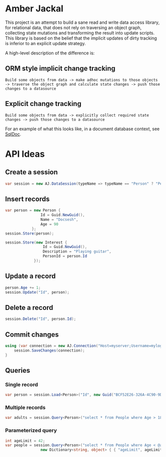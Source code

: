 Amber Jackal
============

This project is an attempt to build a sane read and write data access library, for relational data, that does not rely on traversing an object graph, collecting state mutations and transforming the result into update scripts. This library is based on the belief that the implicit updates of dirty tracking is inferior to an explicit update strategy. 

A high-level description of the difference is:

ORM style implicit change tracking
-----------

```
Build some objects from data -> make adhoc mutations to those objects -> traverse the object graph and calculate state changes -> push those changes to a datasource
```

Explicit change tracking
-----------

```
Build some objects from data -> explicitly collect required state changes -> push those changes to a datasource
```

For an example of what this looks like, in a document database context, see [SqlDoc](https://github.com/liammclennan/SqlDoc).

API Ideas
=======

Create a session
-------------

```csharp
var session = new AJ.DataSession(typeName => typeName == "Person" ? "People" : typeName + "Table");
```

Insert records
---------------

```csharp
var person = new Person {
                Id = Guid.NewGuid(),
                Name = "Docsesh",
                Age = 90
            };
session.Store(person);

session.Store(new Interest {
                 Id = Guid.NewGuid(),
                 Description = "Playing guitar",
                 PersonId = person.Id
             });
```

Update a record
------------

```csharp
person.Age += 1;
session.Update("Id", person);
```

Delete a record
--------------

```csharp
session.Delete("Id", person.Id);
```

Commit changes
------------

```csharp
using (var connection = new AJ.Connection("Host=myserver;Username=mylogin;Password=mypass;Database=mydatabase")) {
	session.SaveChanges(connection);
} 
```

Queries
-------

### Single record

```csharp
var person = session.Load<Person>("Id", new Guid("BCF52E26-326A-4C90-9D91-DB3FDF60C096"));
```

### Multiple records

```csharp
var adults = session.Query<Person>("select * from People where Age > 18");
```

### Parameterized query

```csharp
int ageLimit = 42;
var people = session.Query<Person>("select * from People where Age < @ageLimit", 
				new Dictionary<string, object> { { "ageLimit", ageLimit } });
```